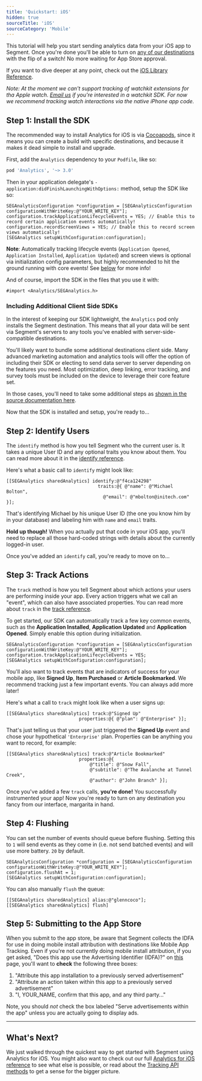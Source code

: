 ```yaml
---
title: 'Quickstart: iOS'
hidden: true
sourceTitle: 'iOS'
sourceCategory: 'Mobile'
---
```



This tutorial will help you start sending analytics data from your iOS app to Segment. Once you're done you'll be able to turn on [any of our destinations](/docs/integrations/) with the flip of a switch! No more waiting for App Store approval.

If you want to dive deeper at any point, check out the [iOS Library Reference](/docs/libraries/ios/).

_Note: At the moment we can't support tracking of watchkit extensions for tha Apple watch. [Email us](/contact/advice) if you're interested in a watchkit SDK. For now we recommend tracking watch interactions via the native iPhone app code._


## Step 1: Install the SDK

The recommended way to install Analytics for iOS is via [Cocoapods](http://cocoapods.org), since it means you can create a build with specific destinations, and because it makes it dead simple to install and upgrade.

First, add the `Analytics` dependency to your `Podfile`, like so:

```ruby
pod 'Analytics', '~> 3.0'
```

Then in your application delegate's `- application:didFinishLaunchingWithOptions:` method, setup the SDK like so:

```objc
SEGAnalyticsConfiguration *configuration = [SEGAnalyticsConfiguration configurationWithWriteKey:@"YOUR_WRITE_KEY"];
configuration.trackApplicationLifecycleEvents = YES; // Enable this to record certain application events automatically!
configuration.recordScreenViews = YES; // Enable this to record screen views automatically!
[SEGAnalytics setupWithConfiguration:configuration];
```

**Note**: Automatically tracking lifecycle events (`Application Opened`, `Application Installed`, `Application Updated`) and screen views is optional via initialization config parameters, but highly recommended to hit the ground running with core events! See [below](/docs/sources/mobile/ios/#track) for more info!

And of course, import the SDK in the files that you use it with:

```objc
#import <Analytics/SEGAnalytics.h>
```

### Including Additional Client Side SDKs

In the interest of keeping our SDK lightweight, the `Analytics` pod only installs the Segment destination. This means that all your data will be sent via Segment's servers to any tools you've enabled with server-side-compatible destinations.

You'll likely want to bundle some additional destinations client side. Many advanced marketing automation and analytics tools will offer the option of including their SDK or electing to send data server to server depending on the features you need. Most optimization, deep linking, error tracking, and survey tools must be included on the device to leverage their core feature set.

In those cases, you'll need to take some additional steps as [shown in the source documentation here](/docs/sources/mobile/ios#bundling-destinations).

Now that the SDK is installed and setup, you're ready to...

## Step 2: Identify Users

The `identify` method is how you tell Segment who the current user is. It takes a unique User ID and any optional traits you know about them. You can read more about it in the [identify reference](/docs/sources/mobile/ios#identify).

Here's what a basic call to `identify` might look like:

```objc
[[SEGAnalytics sharedAnalytics] identify:@"f4ca124298"
                                  traits:@{ @"name": @"Michael Bolton",
                                    @"email": @"mbolton@initech.com" }];
```

That's identifying Michael by his unique User ID (the one you know him by in your database) and labeling him with `name` and `email` traits.

**Hold up though!** When you actually put that code in your iOS app, you'll need to replace all those hard-coded strings with details about the currently logged-in user.

Once you've added an `identify` call, you're ready to move on to...


## Step 3: Track Actions

The `track` method is how you tell Segment about which actions your users are performing inside your app. Every action triggers what we call an "event", which can also have associated properties. You can read more about `track` in the [track reference](/docs/sources/mobile/ios#track).

To get started, our SDK can automatically track a few key common events, such as the **Application Installed**, **Application Updated** and **Application Opened**. Simply enable this option during initialization.

```objc
SEGAnalyticsConfiguration *configuration = [SEGAnalyticsConfiguration configurationWithWriteKey:@"YOUR_WRITE_KEY"];
configuration.trackApplicationLifecycleEvents = YES;
[SEGAnalytics setupWithConfiguration:configuration];
```

You'll also want to track events that are indicators of success for your mobile app, like **Signed Up**, **Item Purchased** or **Article Bookmarked**. We recommend tracking just a few important events. You can always add more later!

Here's what a call to `track` might look like when a user signs up:

```objc
[[SEGAnalytics sharedAnalytics] track:@"Signed Up"
                           properties:@{ @"plan": @"Enterprise" }];
```

That's just telling us that your user just triggered the **Signed Up** event and chose your hypothetical `'Enterprise'` plan. Properties can be anything you want to record, for example:

```objc
[[SEGAnalytics sharedAnalytics] track:@"Article Bookmarked"
                           properties:@{
                               @"title": @"Snow Fall",
                               @"subtitle": @"The Avalanche at Tunnel Creek",
                               @"author": @"John Branch" }];
```

Once you've added a few `track` calls, **you're done!** You successfully instrumented your app! Now you're ready to turn on any destination you fancy from our interface, margarita in hand.

## Step 4: Flushing

You can set the number of events should queue before flushing. Setting this to `1` will send events as they come in (i.e. not send batched events) and will use more battery. `20` by default.

```objc
SEGAnalyticsConfiguration *configuration = [SEGAnalyticsConfiguration configurationWithWriteKey:@"YOUR_WRITE_KEY"];
configuration.flushAt = 1;
[SEGAnalytics setupWithConfiguration:configuration];
```

You can also manually `flush` the queue:

```objc
[[SEGAnalytics sharedAnalytics] alias:@"glenncoco"];
[[SEGAnalytics sharedAnalytics] flush]
```

## Step 5: Submitting to the App Store
When you submit to the app store, be aware that Segment collects the IDFA for use in doing mobile install attribution with destinations like Mobile App Tracking. Even if you're not currently doing mobile install attribution, if you get asked, "Does this app use the Advertising Identifier (IDFA)?" on [this](http://www.brianjcoleman.com/wp-content/uploads/2014/07/IDFA_Page2-1.jpg) page, you'll want to **check** the following three boxes:

1. "Attribute this app installation to a previously served advertisement"
2. "Attribute an action taken within this app to a previously served advertisement"
3. "I, YOUR_NAME, confirm that this app, and any third party..."

Note, you should *not* check the box labeled "Serve advertisements within the app" unless you are actually going to display ads.

---


## What's Next?

We just walked through the quickest way to get started with Segment using Analytics for iOS. You might also want to check out our full [Analytics for iOS reference](/docs/sources/mobile/ios) to see what else is possible, or read about the [Tracking API methods](/docs/sources/website/tracking-api#api-methods) to get a sense for the bigger picture.
